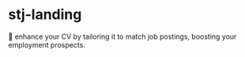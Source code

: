 # stj-landing
🎯 enhance your CV by tailoring it to match job postings, boosting your employment prospects.
